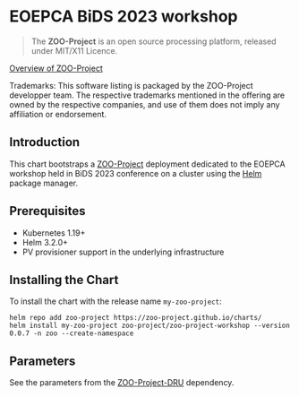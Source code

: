 # EOEPCA BiDS 2023 workshop 

> The **ZOO-Project** is an open source processing platform, released under MIT/X11 Licence.

[Overview of ZOO-Project](http://zoo-project.org)

Trademarks: This software listing is packaged by the ZOO-Project developper team. The respective trademarks mentioned in the offering are owned by the respective companies, and use of them does not imply any affiliation or endorsement.

## Introduction

This chart bootstraps a [ZOO-Project](http://zoo-project.org) deployment dedicated to the EOEPCA workshop held in BiDS 2023 conference on a cluster using the [Helm](https://helm.sh/) package manager.

## Prerequisites

 * Kubernetes 1.19+
 * Helm 3.2.0+
 * PV provisioner support in the underlying infrastructure

## Installing the Chart

To install the chart with the release name `my-zoo-project`:

````
helm repo add zoo-project https://zoo-project.github.io/charts/
helm install my-zoo-project zoo-project/zoo-project-workshop --version 0.0.7 -n zoo --create-namespace
````

## Parameters

See the parameters from the [ZOO-Project-DRU](https://artifacthub.io/packages/helm/zoo-project/zoo-project-dru) dependency.